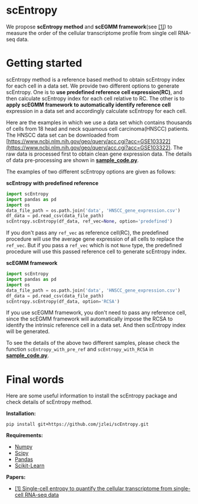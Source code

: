 # scEntropy
We propose **scEntropy method** and **scEGMM framework**(see [[1]](https://www.biorxiv.org/content/10.1101/678557v1)) to measure the order of the cellular transcriptome profile from single cell RNA-seq data.


# Getting started
scEntropy method is a reference based method to obtain scEntropy index for each cell in a data set. We provide two different options to generate scEntropy. One is to **use predefined reference cell expression(RC)**, and then calculate scEntropy index for each cell relative to RC. The other is to **apply scEGMM framework to automatically identify reference cell** expression in a data set and accordingly calculate scEntropy for each cell.

Here are the examples in which we use a data set which contains thousands of cells from 18 head and neck squamous cell carcinoma(HNSCC) patients. The HNSCC data set can be downloaded from [https://www.ncbi.nlm.nih.gov/geo/query/acc.cgi?acc=GSE103322](https://www.ncbi.nlm.nih.gov/geo/query/acc.cgi?acc=GSE103322). The raw data is processed first to obtain clean gene expression data. The details of data pre-processing are shown in [**sample_code.py**](https://github.com/jzlei/scEntropy/blob/master/sample_code.py).

The examples of two different scEntropy options are given as follows:

**scEntropy with predefined reference**

```python
import scEntropy
import pandas as pd
import os
data_file_path = os.path.join('data', 'HNSCC_gene_expression.csv')
df_data = pd.read_csv(data_file_path)
scEntropy.scEntropy(df_data, ref_vec=None, option='predefined')
```

If you don't pass any `ref_vec` as reference cell(RC), the predefined procedure will use the average gene expression of all cells to replace the `ref_vec`.
But if you pass a `ref_vec` which is not `None` type, the predefined procedure will use this passed reference cell to generate scEntropy index.

**scEGMM framework**

```python
import scEntropy
import pandas as pd
import os
data_file_path = os.path.join('data', 'HNSCC_gene_expression.csv')
df_data = pd.read_csv(data_file_path)
scEntropy.scEntropy(df_data, option='RCSA')
```

If you use scEGMM framework, you don't need to pass any reference cell, since the scEGMM framework will automatically impose the RCSA to identify the intrinsic reference cell in a data set. And then scEntropy index will be generated.


To see the details of the above two different samples, please check the function `scEntropy_with_pre_ref` and `scEntropy_with_RCSA` in [**sample_code.py**](https://github.com/jzlei/scEntropy/blob/master/sample_code.py).

# Final words

Here are some useful information to install the scEntropy package and check details of scEntropy method.

**Installation:**

`pip install git+https://github.com/jzlei/scEntropy.git`

**Requirements:**

- [Numpy](https://github.com/numpy/numpy)
- [Scipy](https://github.com/scipy/scipy)
- [Pandas](https://github.com/pandas-dev/pandas)
- [Scikit-Learn](https://github.com/scikit-learn/scikit-learn)

**Papers:**

- [[1] Single-cell entropy to quantify the cellular transcriptome from single-cell RNA-seq data](https://www.biorxiv.org/content/10.1101/678557v1)

